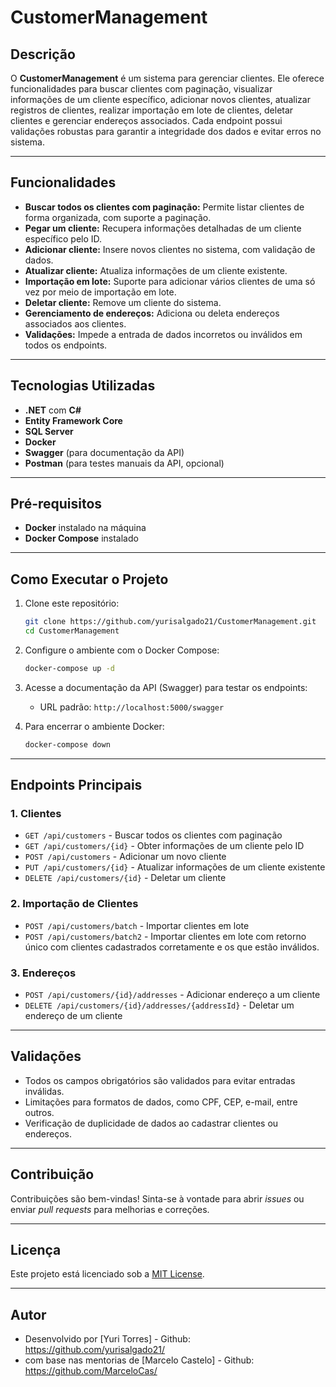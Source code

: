 # CustomerManagement

## Descrição

O **CustomerManagement** é um sistema para gerenciar clientes. Ele oferece funcionalidades para buscar clientes com paginação, visualizar informações de um cliente específico, adicionar novos clientes, atualizar registros de clientes, realizar importação em lote de clientes, deletar clientes e gerenciar endereços associados. Cada endpoint possui validações robustas para garantir a integridade dos dados e evitar erros no sistema.

---

## Funcionalidades

- **Buscar todos os clientes com paginação:** Permite listar clientes de forma organizada, com suporte a paginação.
- **Pegar um cliente:** Recupera informações detalhadas de um cliente específico pelo ID.
- **Adicionar cliente:** Insere novos clientes no sistema, com validação de dados.
- **Atualizar cliente:** Atualiza informações de um cliente existente.
- **Importação em lote:** Suporte para adicionar vários clientes de uma só vez por meio de importação em lote.
- **Deletar cliente:** Remove um cliente do sistema.
- **Gerenciamento de endereços:** Adiciona ou deleta endereços associados aos clientes.
- **Validações:** Impede a entrada de dados incorretos ou inválidos em todos os endpoints.

---

## Tecnologias Utilizadas

- **.NET** com **C#**
- **Entity Framework Core**
- **SQL Server**
- **Docker**
- **Swagger** (para documentação da API)
- **Postman** (para testes manuais da API, opcional)

---

## Pré-requisitos

- **Docker** instalado na máquina
- **Docker Compose** instalado

---

## Como Executar o Projeto

1. Clone este repositório:

   ```bash
   git clone https://github.com/yurisalgado21/CustomerManagement.git
   cd CustomerManagement
   ```

2. Configure o ambiente com o Docker Compose:

   ```bash
   docker-compose up -d
   ```

3. Acesse a documentação da API (Swagger) para testar os endpoints:

   - URL padrão: `http://localhost:5000/swagger`

4. Para encerrar o ambiente Docker:

   ```bash
   docker-compose down
   ```

---

## Endpoints Principais

### 1. **Clientes**

- `GET /api/customers` - Buscar todos os clientes com paginação
- `GET /api/customers/{id}` - Obter informações de um cliente pelo ID
- `POST /api/customers` - Adicionar um novo cliente
- `PUT /api/customers/{id}` - Atualizar informações de um cliente existente
- `DELETE /api/customers/{id}` - Deletar um cliente

### 2. **Importação de Clientes**

- `POST /api/customers/batch` - Importar clientes em lote
- `POST /api/customers/batch2` - Importar clientes em lote com retorno único com clientes cadastrados corretamente e os que estão inválidos.

### 3. **Endereços**

- `POST /api/customers/{id}/addresses` - Adicionar endereço a um cliente
- `DELETE /api/customers/{id}/addresses/{addressId}` - Deletar um endereço de um cliente

---

## Validações

- Todos os campos obrigatórios são validados para evitar entradas inválidas.
- Limitações para formatos de dados, como CPF, CEP, e-mail, entre outros.
- Verificação de duplicidade de dados ao cadastrar clientes ou endereços.

---

## Contribuição

Contribuições são bem-vindas! Sinta-se à vontade para abrir *issues* ou enviar *pull requests* para melhorias e correções.

---

## Licença

Este projeto está licenciado sob a [MIT License](LICENSE).

---

## Autor

- Desenvolvido por [Yuri Torres] - Github: https://github.com/yurisalgado21/
- com base nas mentorias de [Marcelo Castelo] - Github: https://github.com/MarceloCas/

